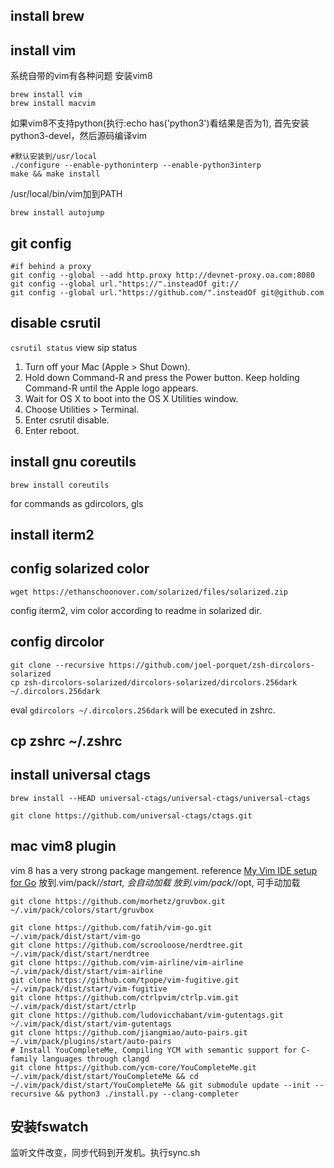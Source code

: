 ## install brew
## install vim
系统自带的vim有各种问题
安装vim8
```
brew install vim
brew install macvim
```
如果vim8不支持python(执行:echo has('python3')看结果是否为1), 首先安装python3-devel，然后源码编译vim
```
#默认安装到/usr/local
./configure --enable-pythoninterp --enable-python3interp
make && make install
```

/usr/local/bin/vim加到PATH
```
brew install autojump
```

## git config
```
#if behind a proxy
git config --global --add http.proxy http://devnet-proxy.oa.com:8080
git config --global url."https://".insteadOf git://
git config --global url."https://github.com/".insteadOf git@github.com
```
## disable csrutil
`csrutil status` view sip status
1. Turn off your Mac (Apple > Shut Down).
2. Hold down Command-R and press the Power button. Keep holding Command-R until the Apple logo appears.
3. Wait for OS X to boot into the OS X Utilities window.
3. Choose Utilities > Terminal.
4. Enter csrutil disable.
5. Enter reboot.

## install gnu coreutils
```
brew install coreutils
```
for commands as gdircolors, gls

## install iterm2
## config solarized color
```
wget https://ethanschoonover.com/solarized/files/solarized.zip
```
config iterm2, vim color according to readme in solarized dir.

## config dircolor
```
git clone --recursive https://github.com/joel-porquet/zsh-dircolors-solarized
cp zsh-dircolors-solarized/dircolors-solarized/dircolors.256dark ~/.dircolors.256dark
```
eval `gdircolors ~/.dircolors.256dark` will be executed in zshrc.

## cp zshrc ~/.zshrc

## install universal ctags
```
brew install --HEAD universal-ctags/universal-ctags/universal-ctags
```
```
git clone https://github.com/universal-ctags/ctags.git
```

## mac vim8 plugin
vim 8 has a very strong package mangement.  reference [My Vim IDE setup for Go](https://app.getpocket.com/read/2568835637)
放到.vim/pack/*/start, 会自动加载
放到.vim/pack/*/opt, 可手动加载
```
git clone https://github.com/morhetz/gruvbox.git ~/.vim/pack/colors/start/gruvbox

git clone https://github.com/fatih/vim-go.git ~/.vim/pack/dist/start/vim-go
git clone https://github.com/scrooloose/nerdtree.git ~/.vim/pack/dist/start/nerdtree
git clone https://github.com/vim-airline/vim-airline ~/.vim/pack/dist/start/vim-airline
git clone https://github.com/tpope/vim-fugitive.git ~/.vim/pack/dist/start/vim-fugitive
git clone https://github.com/ctrlpvim/ctrlp.vim.git ~/.vim/pack/dist/start/ctrlp
git clone https://github.com/ludovicchabant/vim-gutentags.git  ~/.vim/pack/dist/start/vim-gutentags
git clone https://github.com/jiangmiao/auto-pairs.git ~/.vim/pack/plugins/start/auto-pairs
# Install YouCompleteMe, Compiling YCM with semantic support for C-family languages through clangd
git clone https://github.com/ycm-core/YouCompleteMe.git ~/.vim/pack/dist/start/YouCompleteMe && cd  ~/.vim/pack/dist/start/YouCompleteMe && git submodule update --init --recursive && python3 ./install.py --clang-completer
```

## 安装fswatch
监听文件改变，同步代码到开发机。执行sync.sh
